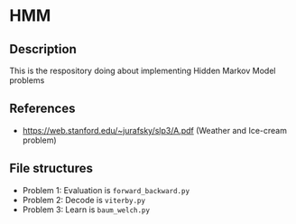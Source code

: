 # HMM

## Description

This is the respository doing about implementing Hidden Markov Model problems

## References

- https://web.stanford.edu/~jurafsky/slp3/A.pdf (Weather and Ice-cream problem)

## File structures

- Problem 1: Evaluation is `forward_backward.py`
- Problem 2: Decode is `viterby.py`
- Problem 3: Learn is `baum_welch.py`
